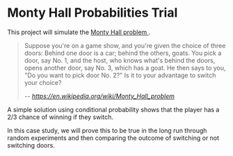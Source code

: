 # Monty Hall Probabilities Trial
This project will simulate the [Monty Hall problem ](https://en.wikipedia.org/wiki/Monty_Hall_problem).

> Suppose you're on a game show, and you're given the choice of three doors: Behind one door is a car; behind the others, goats. You pick a door, say No. 1, and the host, who knows what's behind the doors, opens another door, say No. 3, which has a goat. He then says to you, "Do you want to pick door No. 2?" Is it to your advantage to switch your choice?
> 
> -- <cite>https://en.wikipedia.org/wiki/Monty_Hall_problem</cite>

A simple solution using conditional probability shows that the player has a 2/3 chance of winning if they switch. 

In this case study, we will prove this to be true in the long run through random experiments and then comparing the outcome of switching or not switching doors.  
